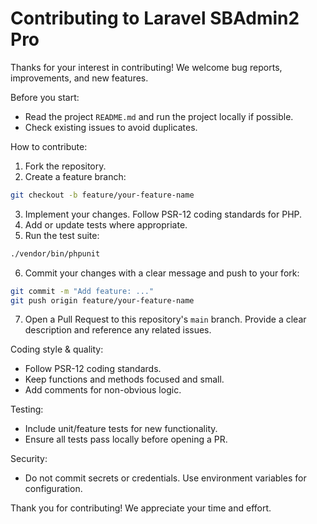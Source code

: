 # Contributing to Laravel SBAdmin2 Pro

Thanks for your interest in contributing! We welcome bug reports, improvements, and new features.

Before you start:

-   Read the project `README.md` and run the project locally if possible.
-   Check existing issues to avoid duplicates.

How to contribute:

1. Fork the repository.
2. Create a feature branch:

```bash
git checkout -b feature/your-feature-name
```

3. Implement your changes. Follow PSR-12 coding standards for PHP.
4. Add or update tests where appropriate.
5. Run the test suite:

```bash
./vendor/bin/phpunit
```

6. Commit your changes with a clear message and push to your fork:

```bash
git commit -m "Add feature: ..."
git push origin feature/your-feature-name
```

7. Open a Pull Request to this repository's `main` branch. Provide a clear description and reference any related issues.

Coding style & quality:

-   Follow PSR-12 coding standards.
-   Keep functions and methods focused and small.
-   Add comments for non-obvious logic.

Testing:

-   Include unit/feature tests for new functionality.
-   Ensure all tests pass locally before opening a PR.

Security:

-   Do not commit secrets or credentials. Use environment variables for configuration.

Thank you for contributing! We appreciate your time and effort.
